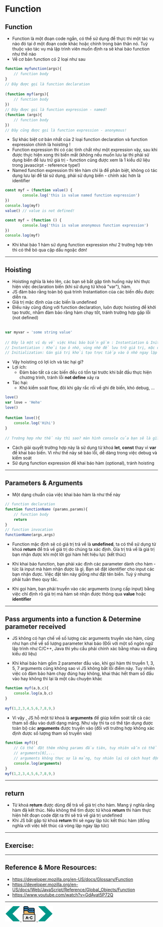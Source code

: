 # Function
## Function 
- Function là một đoạn code ngắn, có thể sử dụng để thực thi một tác vụ nào đó tại ở một đoạn code khác hoặc chính trong bản thân nó. Tuỳ thuộc vào tác vụ mà lập trình viên muốn định ra sẽ khai báo function như thế nào
- Về cơ bản function có 2 loại như sau

```js
function myfunction(args){
    // function body
}
// Đây được gọi là function declaration

(function myf(args){
    // function body
})
// Đây được gọi là function expression - named!
(function (args){
    // function body
})
// Đây cũng được gọi là function expression - anonymous!
```
- Sự khác biệt cơ bản nhất của 2 loại function declaration và function expression chính là hoisting ! 
- Function expression thì có các tính chất như một expression vậy, sau khi được thực hiện xong thì biến mất (không nếu muốn lưu lại thì phải sử dụng biến để lưu trữ giá trị - function cũng được xem là 1 kiểu dữ liệu trong javascirpt - reference type!)
- Named function expression thì tên hàm chỉ là để phân biệt, không có tác dụng lưu lại để tái sử dụng, phải sử dụng biến - chính xác hơn là identifier
```js
const myf = (function value() {
        console.log('this is value named function expression')
})
console.log(myf)
value() // value is not defined!

```
```js
const myf = (function () {
        console.log('this is value anonymous function expression')
})
console.log(myf)
```
- Khi khai báo 1 hàm sử dụng function expression như 2 trường hợp trên thì có thể bỏ qua cặp dấu ngoặc đơn!

---

## Hoisting
- Hoisting nghĩa là kéo lên, các bạn sẽ bắt gặp tình huống này khi thực hiện việc declaration biến (khi sử dụng từ khoá "var"), hàm.
- JS đảm bảo rằng toàn bộ quá trình Instantiation của các biến đều được diễn ra.
- Giá trị mặc định của các biến là undefined
- Điều này cũng đúng với function declaration, luôn được hoisting để khởi tạo trước, nhằm đảm bảo rằng hàm chạy tốt, tránh trường hợp gặp lỗi (not defined)

```js

var myvar = 'some string value'

// Đây là một ví dụ về việc khai báo biến gồm : Instantiation & Initialization
// Instantiation : Khởi tạo ô nhớ, vùng nhớ để lưu trữ giá trị, mặc định giá trị của ô nhớ mà JS quyết định là undefined!
// Initialization: Gán giá trị khởi tạo trực tiếp vào ô nhớ ngay lập tức khi quá trình Instantiation thực hiện xong! Có thể hiểu quá trình này giống như là assignment

```
- Vậy hoisting có lợi ích và tác hại gì?
- Lợi ích:
    - Đảm bảo tất cả các biến đều có tồn tại trước khi bắt đầu thực hiện chương trình, tránh lỗi **not define** xảy ra
- Tác hại:
    - Khó kiểm soát flow, đôi khi gây rắc rối về ghi đè biến, khó debug, ...

```js
love()
var love = 'Hehe'
love()

function love(){
    console.log('Hihi')
}

// Trường hợp như thế này thì sao? màn hình console của bạn sẽ là gì?

```
- Cách giải quyết trường hợp này là sử dụng từ khoá **let**, **const** thay vì **var** để khai báo biến. Vì như thế này sẽ báo lỗi, dễ dàng trong việc debug và kiểm soát
- Sử dụng function expression để khai báo hàm (optional), tránh hoisting

---

## Parameters & Arguments
- Một dạng chuẩn của việc khai báo hàm là như thế này
```js
// function declaration
function functionName (params,params){
    // function body
    return 
} 
// function invocation
functionName(args,args)

```
- Function mặc định sẽ có giá trị trả về là **undefined**, ta có thể sử dụng từ khoá **return** để trả về giá trị do chúng ta xác định. Gía trị trả về là giá trị bạn nhận được khi một lời gọi hàm hết hiệu lực (kết thúc)

- Khi khai báo function, bạn phải xác định các parameter dành cho hàm - tức là input mà hàm nhận được là gì. Bạn sẽ đặt identifier cho input các bạn nhận được. Việc đặt tên này giống như đặt tên biến. Tuỳ ý nhưng phải tuân theo quy tắc.

- Khi gọi hàm, bạn phải truyền vào các arguments (cung cấp input) bằng việc chỉ định rõ giá trị mà hàm sẽ nhận được thông qua **value** hoặc **identifier**

---

## Pass arguments into a function & Determine parameter received
- JS không có hạn chế về số lượng các arguments truyền vào hàm, cũng như hạn chế về số lượng parameter khai báo (Đối với một số ngôn ngữ lập trình như C/C++, Java thì yêu cầu phải chính xác bằng nhau và đúng kiểu dữ liệu)

- Khi khai báo hàm gồm 2 parameter đầu vào, khi gọi hàm thì truyền 1, 3, 5, 7 arguments cũng không sao vì JS không bắt lỗi điểm này. Tuy nhiên việc có đảm bảo hàm chạy đúng hay không, khai thác hết tham số đầu vào hay không thì lại là một câu chuyện khác

```js
function myf(a,b,c){
    console.log(a,b,c)
}

myf(1,2,3,4,5,6,7,8,9,)
```

- Vì vậy , JS hỗ một từ khoá là **arguments** để giúp kiểm soát tất cả các tham số đầu vào dưới dạng mảng. Như vậy thì ta có thể tận dụng được toàn bộ các **arguments** được truyền vào (đối với trường hợp không xác định được số lượng tham số truyền vào)

```js
function myf(){
    // Có thể đặt thêm những params đầu tiên, tuy nhiên vẫn có thể truy cập được thông qua 
    // arguments[0],...
    // arguments không thực sự là mảng, tuy nhiên lại có cách hoạt động giống như mảng
    console.log(arguments)
}
myf(1,2,3,4,5,6,7,8,9,)
```

---

## return
- Từ khoá **return** được dùng để trả về giá trị cho hàm. Mang ý nghĩa rằng hàm đã kết thúc. Nếu không thể tìm được từ khoá **return** thì hàm thực hiện hết đoạn code đặt ra thì sẽ trả về giá trị undefined
- Khi JS bắt gặp từ khoá **return** thì sẽ ngay lập tức kết thúc hàm (đồng nghĩa với việc kết thúc cả vòng lặp ngay lập tức)

---

## Exercise:

---

## Reference & More Resources: 
* https://developer.mozilla.org/en-US/docs/Glossary/Function
* https://developer.mozilla.org/en-US/docs/Web/JavaScript/Reference/Global_Objects/Function
* https://www.youtube.com/watch?v=GdAyat5P72Q
---
<!-- Navigator -->
<div>
<a href="Lecture-09.1.DOM.md">
    <img width=50 src="../sources/left-arrow.svg" >
</a>
<a href="README.md">
    <img width=50 src="../sources/index.svg" >
</a>
<a href="Lecture-09.3.Lexical.md">
    <img  width=50 src="../sources/right-arrow.svg">
    </a>
</div>
<!-- Navigator -->